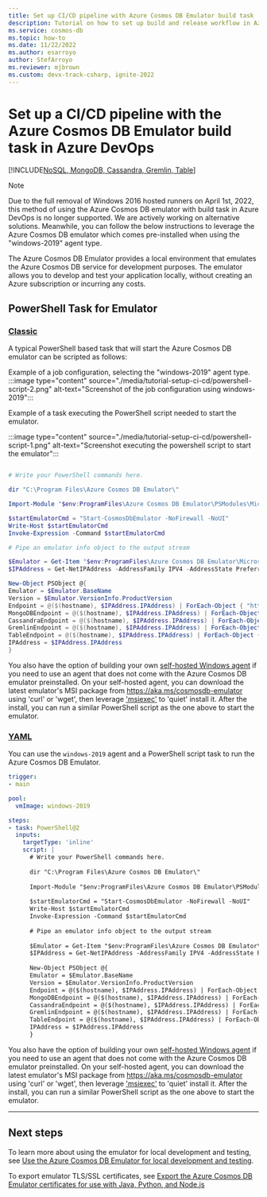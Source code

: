 ```yaml
---
title: Set up CI/CD pipeline with Azure Cosmos DB Emulator build task
description: Tutorial on how to set up build and release workflow in Azure DevOps using the Azure Cosmos DB emulator build task
ms.service: cosmos-db
ms.topic: how-to
ms.date: 11/22/2022
ms.author: esarroyo
author: StefArroyo 
ms.reviewer: mjbrown
ms.custom: devx-track-csharp, ignite-2022
---
```

# Set up a CI/CD pipeline with the Azure Cosmos DB Emulator build task in Azure DevOps
[!INCLUDE[NoSQL, MongoDB, Cassandra, Gremlin, Table](includes/appliesto-nosql-mongodb-cassandra-gremlin-table.md)]

> [!NOTE]
> Due to the full removal of Windows 2016 hosted runners on April 1st, 2022, this method of using the Azure Cosmos DB emulator with build task in Azure DevOps is no longer supported. We are actively working on alternative solutions. Meanwhile, you can follow the below instructions to leverage the Azure Cosmos DB emulator which comes pre-installed when using the "windows-2019" agent type.

The Azure Cosmos DB Emulator provides a local environment that emulates the Azure Cosmos DB service for development purposes. The emulator allows you to develop and test your application locally, without creating an Azure subscription or incurring any costs.

## PowerShell Task for Emulator

### [Classic](#tab/classic)

A typical PowerShell based task that will start the Azure Cosmos DB emulator can be scripted as follows:

Example of a job configuration, selecting the "windows-2019" agent type.
:::image type="content" source="./media/tutorial-setup-ci-cd/powershell-script-2.png" alt-text="Screenshot of the job configuration using windows-2019":::

Example of a task executing the PowerShell script needed to start the emulator.

:::image type="content" source="./media/tutorial-setup-ci-cd/powershell-script-1.png" alt-text="Screenshot executing the powershell script to start the emulator":::


```Powershell

# Write your PowerShell commands here.

dir "C:\Program Files\Azure Cosmos DB Emulator\"

Import-Module "$env:ProgramFiles\Azure Cosmos DB Emulator\PSModules\Microsoft.Azure.CosmosDB.Emulator"

$startEmulatorCmd = "Start-CosmosDbEmulator -NoFirewall -NoUI"
Write-Host $startEmulatorCmd
Invoke-Expression -Command $startEmulatorCmd

# Pipe an emulator info object to the output stream

$Emulator = Get-Item "$env:ProgramFiles\Azure Cosmos DB Emulator\Microsoft.Azure.Cosmos.Emulator.exe"
$IPAddress = Get-NetIPAddress -AddressFamily IPV4 -AddressState Preferred -PrefixOrigin Manual | Select-Object IPAddress

New-Object PSObject @{
Emulator = $Emulator.BaseName
Version = $Emulator.VersionInfo.ProductVersion
Endpoint = @($(hostname), $IPAddress.IPAddress) | ForEach-Object { "https://${_}:8081/" }
MongoDBEndpoint = @($(hostname), $IPAddress.IPAddress) | ForEach-Object { "mongodb://${_}:10255/" }
CassandraEndpoint = @($(hostname), $IPAddress.IPAddress) | ForEach-Object { "tcp://${_}:10350/" }
GremlinEndpoint = @($(hostname), $IPAddress.IPAddress) | ForEach-Object { "http://${_}:8901/" }
TableEndpoint = @($(hostname), $IPAddress.IPAddress) | ForEach-Object { "https://${_}:8902/" }
IPAddress = $IPAddress.IPAddress
}
```

You also have the option of building your own [self-hosted Windows agent](/azure/devops/pipelines/agents/v2-windows) if you need to use an agent that does not come with the Azure Cosmos DB emulator preinstalled. On your self-hosted agent, you can download the latest emulator's MSI package from https://aka.ms/cosmosdb-emulator using 'curl' or 'wget', then leverage ['msiexec'](/windows-server/administration/windows-commands/msiexec) to 'quiet' install it. After the install, you can run a similar PowerShell script as the one above to start the emulator.

### [YAML](#tab/yaml)


You can use the `windows-2019` agent and a PowerShell script task to run the Azure Cosmos DB Emulator. 

```yaml
trigger:
- main

pool:
  vmImage: windows-2019

steps:
- task: PowerShell@2
  inputs:
    targetType: 'inline'
    script: |
      # Write your PowerShell commands here.
      
      dir "C:\Program Files\Azure Cosmos DB Emulator\"
      
      Import-Module "$env:ProgramFiles\Azure Cosmos DB Emulator\PSModules\Microsoft.Azure.CosmosDB.Emulator"
      
      $startEmulatorCmd = "Start-CosmosDbEmulator -NoFirewall -NoUI"
      Write-Host $startEmulatorCmd
      Invoke-Expression -Command $startEmulatorCmd
      
      # Pipe an emulator info object to the output stream
      
      $Emulator = Get-Item "$env:ProgramFiles\Azure Cosmos DB Emulator\Microsoft.Azure.Cosmos.Emulator.exe"
      $IPAddress = Get-NetIPAddress -AddressFamily IPV4 -AddressState Preferred -PrefixOrigin Manual | Select-Object IPAddress
      
      New-Object PSObject @{
      Emulator = $Emulator.BaseName
      Version = $Emulator.VersionInfo.ProductVersion
      Endpoint = @($(hostname), $IPAddress.IPAddress) | ForEach-Object { "https://${_}:8081/" }
      MongoDBEndpoint = @($(hostname), $IPAddress.IPAddress) | ForEach-Object { "mongodb://${_}:10255/" }
      CassandraEndpoint = @($(hostname), $IPAddress.IPAddress) | ForEach-Object { "tcp://${_}:10350/" }
      GremlinEndpoint = @($(hostname), $IPAddress.IPAddress) | ForEach-Object { "http://${_}:8901/" }
      TableEndpoint = @($(hostname), $IPAddress.IPAddress) | ForEach-Object { "https://${_}:8902/" }
      IPAddress = $IPAddress.IPAddress
      }
```


You also have the option of building your own [self-hosted Windows agent](/azure/devops/pipelines/agents/v2-windows) if you need to use an agent that does not come with the Azure Cosmos DB emulator preinstalled. On your self-hosted agent, you can download the latest emulator's MSI package from https://aka.ms/cosmosdb-emulator using 'curl' or 'wget', then leverage ['msiexec'](/windows-server/administration/windows-commands/msiexec) to 'quiet' install it. After the install, you can run a similar PowerShell script as the one above to start the emulator.

---

## Next steps

To learn more about using the emulator for local development and testing, see [Use the Azure Cosmos DB Emulator for local development and testing](./local-emulator.md).

To export emulator TLS/SSL certificates, see [Export the Azure Cosmos DB Emulator certificates for use with Java, Python, and Node.js](./local-emulator-export-ssl-certificates.md)

